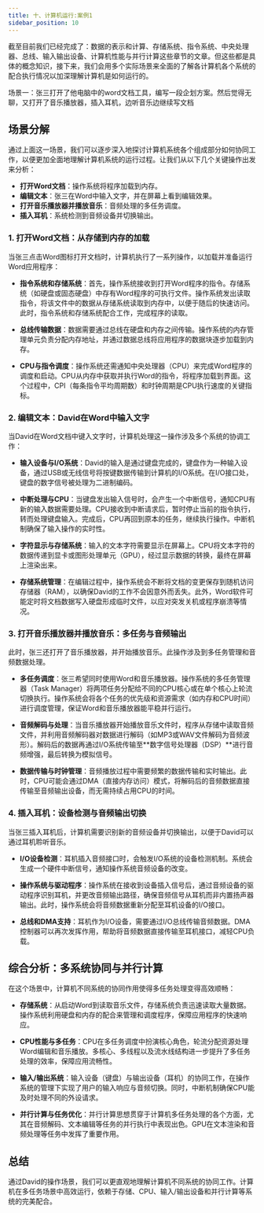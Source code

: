 ```yaml
---
title: 十、计算机运行:案例1
sidebar_position: 10
---
```


截至目前我们已经完成了：数据的表示和计算、存储系统、指令系统、中央处理器、总线、输入输出设备、计算机性能与并行计算这些章节的文章。但这些都是具体的概念知识，接下来，我们会用多个实际场景来全面的了解各计算机各个系统的配合执行情况以加深理解计算机是如何运行的。

场景一：张三打开了他电脑中的word文档工具，编写一段企划方案。然后觉得无聊，又打开了音乐播放器，插入耳机，边听音乐边继续写文档

## 场景分解
通过上面这一场景，我们可以逐步深入地探讨计算机系统各个组成部分如何协同工作，以便更加全面地理解计算机系统的运行过程。让我们从以下几个关键操作出发来分析：

* **打开Word文档**：操作系统将程序加载到内存。
* **编辑文本**：张三在Word中输入文字，并在屏幕上看到编辑效果。
* **打开音乐播放器并播放音乐**：音频处理的多任务调度。
* **插入耳机**：系统检测到音频设备并切换输出。

### 1. 打开Word文档：从存储到内存的加载
当张三点击Word图标打开文档时，计算机执行了一系列操作，以加载并准备运行Word应用程序：

* **指令系统和存储系统**：首先，操作系统接收到打开Word程序的指令。存储系统（如硬盘或固态硬盘）中存有Word程序的可执行文件。操作系统发出读取指令，将该文件中的数据从存储系统读取到内存中，以便于随后的快速访问。此时，指令系统和存储系统配合工作，完成程序的读取。

* **总线传输数据**：数据需要通过总线在硬盘和内存之间传输。操作系统的内存管理单元负责分配内存地址，并通过数据总线将应用程序的数据块逐步加载到内存。

* **CPU与指令调度**：操作系统还需通知中央处理器（CPU）来完成Word程序的调度和启动。CPU从内存中获取并执行Word的指令，将程序加载到界面。这个过程中，CPI（每条指令平均周期数）和时钟周期是CPU执行速度的关键指标。

### 2. 编辑文本：David在Word中输入文字
当David在Word文档中键入文字时，计算机处理这一操作涉及多个系统的协调工作：

* **输入设备与I/O系统**：David的输入是通过键盘完成的，键盘作为一种输入设备，通过USB或无线信号将按键数据传输到计算机的I/O系统。在I/O接口处，键盘的数字信号被处理为二进制编码。

* **中断处理与CPU**：当键盘发出输入信号时，会产生一个中断信号，通知CPU有新的输入数据需要处理。CPU接收到中断请求后，暂时停止当前的指令执行，转而处理键盘输入。完成后，CPU再回到原本的任务，继续执行操作。中断机制确保了输入操作的实时性。

* **字符显示与存储系统**：输入的文本字符需要显示在屏幕上。CPU将文本字符的数据传递到显卡或图形处理单元（GPU），经过显示数据的转换，最终在屏幕上渲染出来。

* **存储系统管理**：在编辑过程中，操作系统会不断将文档的变更保存到随机访问存储器（RAM），以确保David的工作不会因意外而丢失。此外，Word软件可能定时将文档数据写入硬盘形成临时文件，以应对突发关机或程序崩溃等情况。

### 3. 打开音乐播放器并播放音乐：多任务与音频输出
此时，张三还打开了音乐播放器，并开始播放音乐。此操作涉及到多任务管理和音频数据处理。

* **多任务调度**：张三希望同时使用Word和音乐播放器。操作系统的多任务管理器（Task Manager）将两项任务分配给不同的CPU核心或在单个核心上轮流切换执行。操作系统会将各个任务的优先级和资源需求（如内存和CPU时间）进行调度管理，保证Word和音乐播放器能平稳并行运行。

* **音频解码与处理**：当音乐播放器开始播放音乐文件时，程序从存储中读取音频文件，并利用音频解码器对数据进行解码（如MP3或WAV文件解码为音频波形）。解码后的数据再通过I/O系统传输至**数字信号处理器（DSP）**进行音频增强，最后转换为模拟信号。

* **数据传输与时钟管理**：音频播放过程中需要频繁的数据传输和实时输出。此时，CPU可能会通过DMA（直接内存访问）模式，将解码后的音频数据直接传输至音频输出设备，而无需持续占用CPU的时间。

### 4. 插入耳机：设备检测与音频输出切换
当张三插入耳机后，计算机需要识别新的音频设备并切换输出，以便于David可以通过耳机聆听音乐。

* **I/O设备检测**：耳机插入音频接口时，会触发I/O系统的设备检测机制。系统会生成一个硬件中断信号，通知操作系统音频设备的改变。

* **操作系统与驱动程序**：操作系统在接收到设备插入信号后，通过音频设备的驱动程序识别耳机，并更改音频输出路径，确保音频信号从耳机而非内置扬声器输出。此时，操作系统会将音频数据重新分配至耳机设备的I/O接口。

* **总线和DMA支持**：耳机作为I/O设备，需要通过I/O总线传输音频数据。DMA控制器可以再次发挥作用，帮助将音频数据直接传输至耳机接口，减轻CPU负载。

## 综合分析：多系统协同与并行计算
在这个场景中，计算机不同系统的协同作用使得多任务处理变得高效顺畅：

* **存储系统**：从启动Word到读取音乐文件，存储系统负责迅速读取大量数据。操作系统利用硬盘和内存的配合来管理和调度程序，保障应用程序的快速响应。

* **CPU性能与多任务**：CPU在多任务调度中扮演核心角色，轮流分配资源处理Word编辑和音乐播放。多核心、多线程以及流水线结构进一步提升了多任务处理的效率，保障应用流畅性。

* **输入/输出系统**：输入设备（键盘）与输出设备（耳机）的协同工作，在操作系统的管理下实现了用户的输入响应与音频切换。同时，中断机制确保CPU能及时处理不同的外设请求。

* **并行计算与任务优化**：并行计算思想贯穿于计算机多任务处理的各个方面，尤其在音频解码、文本编辑等任务的并行执行中表现出色。GPU在文本渲染和音频处理等任务中发挥了重要作用。

## 总结
通过David的操作场景，我们可以更直观地理解计算机不同系统的协同工作。计算机在多任务场景中高效运行，依赖于存储、CPU、输入/输出设备和并行计算等系统的完美配合。